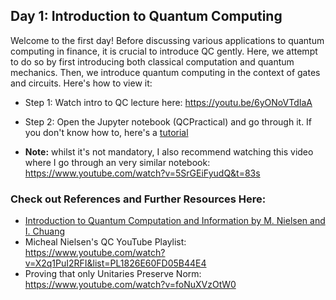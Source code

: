 ## Day 1: Introduction to Quantum Computing

Welcome to the first day! Before discussing various applications to quantum computing in finance, it is crucial to introduce QC gently. Here, we attempt to do so by first introducing both classical computation and quantum mechanics. Then, we introduce quantum computing in the context of gates and circuits. Here's how to view it:

 - Step 1: Watch intro to QC lecture here: https://youtu.be/6yONoVTdIaA
 - Step 2: Open the Jupyter notebook (QCPractical) and go through it. If you don't know how to, here's a [tutorial](https://www.youtube.com/watch?v=DPi6CAkUUPY)
 
 - **Note:** whilst it's not mandatory, I also recommend watching this video where I go through an very similar notebook: https://www.youtube.com/watch?v=5SrGEiFyudQ&t=83s

### Check out References and Further Resources Here:

 - [Introduction to Quantum Computation and Information by M. Nielsen and I. Chuang](https://michaelnielsen.org/qcqi/QINFO-book-nielsen-and-chuang-toc-and-chapter1-nov00.pdf)
 - Micheal Nielsen's QC YouTube Playlist: https://www.youtube.com/watch?v=X2q1PuI2RFI&list=PL1826E60FD05B44E4
 - Proving that only Unitaries Preserve Norm: https://www.youtube.com/watch?v=foNuXVzOtW0




